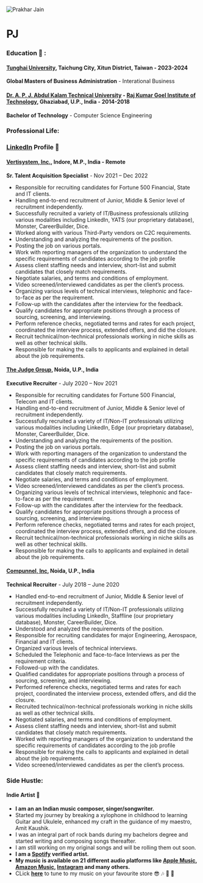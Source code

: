 
![Prakhar Jain](https://scontent-tpe1-1.xx.fbcdn.net/v/t39.30808-6/305761559_5612301095493525_5654274801915604648_n.jpg?_nc_cat=109&ccb=1-7&_nc_sid=09cbfe&_nc_ohc=hMfdMAwd6PwAX8spv7-&_nc_ht=scontent-tpe1-1.xx&oh=00_AfBBSVzijzDvMSDHXjibfp95Nb146U-zzj4xrwekHhKakQ&oe=6404441D)
# PJ
### Education :open_book: :
#### [Tunghai University](https://eng.thu.edu.tw/), Taichung City, Xitun District, Taiwan - 2023-2024
**Global Masters of Business Administration** - Interational Business

#### [Dr. A. P. J. Abdul Kalam Technical University](https://aktu.ac.in/) - [Raj Kumar Goel Institute of Technology](https://www.rkgit.edu.in/), Ghaziabad, U.P., India - 2014-2018
**Bachelor of Technology** - Computer Science Engineering


### Professional Life:

### [LinkedIn](https://www.linkedin.com/in/prakharpj/) Profile :briefcase:

#### [Vertisystem, Inc.](https://vertisystem.com/), Indore, M.P., India - Remote
**Sr. Talent Acquisition Specialist** - Nov 2021 – Dec 2022
- Responsible for recruiting candidates for Fortune 500 Financial, State and IT clients.
- Handling end-to-end recruitment of Junior, Middle & Senior level of recruitment independently.
- Successfully recruited a variety of IT/Business professionals utilizing various modalities including LinkedIn, YATS (our proprietary database), Monster, CareerBuilder, Dice.
- Worked along with various Third-Party vendors on C2C requirements.
- Understanding and analyzing the requirements of the position.
- Posting the job on various portals.
- Work with reporting managers of the organization to understand the specific requirements of candidates according to the job profile
- Assess client staffing needs and interview, short-list and submit candidates that closely match requirements.
- Negotiate salaries, and terms and conditions of employment. 
- Video screened/interviewed candidates as per the client’s process.
- Organizing various levels of technical interviews, telephonic and face-to-face as per the requirement. 
- Follow-up with the candidates after the interview for the feedback.
- Qualify candidates for appropriate positions through a process of sourcing, screening, and interviewing.
- Perform reference checks, negotiated terms and rates for each project, coordinated the interview process, extended offers, and did the closure. 
- Recruit technical/non-technical professionals working in niche skills as well as other technical skills.
- Responsible for making the calls to applicants and explained in detail about the job requirements.


#### [The Judge Group](https://www.judge.com/), Noida, U.P., India
**Executive Recruiter** - July 2020 – Nov 2021
- Responsible for recruiting candidates for Fortune 500 Financial, Telecom and IT clients.
- Handling end-to-end recruitment of Junior, Middle & Senior level of recruitment independently.
- Successfully recruited a variety of IT/Non-IT professionals utilizing various modalities including LinkedIn, Edge (our proprietary database), Monster, CareerBuilder, Dice.
- Understanding and analyzing the requirements of the position.
- Posting the job on various portals.
- Work with reporting managers of the organization to understand the specific requirements of candidates according to the job profile
- Assess client staffing needs and interview, short-list and submit candidates that closely match requirements.
- Negotiate salaries, and terms and conditions of employment. 
- Video screened/interviewed candidates as per the client’s process.
- Organizing various levels of technical interviews, telephonic and face-to-face as per the requirement. 
- Follow-up with the candidates after the interview for the feedback.
- Qualify candidates for appropriate positions through a process of sourcing, screening, and interviewing.
- Perform reference checks, negotiated terms and rates for each project, coordinated the interview process, extended offers, and did the closure. 
- Recruit technical/non-technical professionals working in niche skills as well as other technical skills.
- Responsible for making the calls to applicants and explained in detail about the job requirements.

#### [Compunnel, Inc](https://www.compunnel.com/), Noida, U.P., India
**Technical Recruiter** - July 2018 – June 2020
- Handled end-to-end recruitment of Junior, Middle & Senior level of recruitment independently.
- Successfully recruited a variety of IT/Non-IT professionals utilizing various modalities including LinkedIn, Staffline (our proprietary database), Monster, CareerBuilder, Dice.
- Understood and analyzed the requirements of the position.
- Responsible for recruiting candidates for major Engineering, Aerospace, Financial and IT clients.
- Organized various levels of technical interviews.
- Scheduled the Telephonic and face-to-face Interviews as per the requirement criteria. 
- Followed-up with the candidates.
- Qualified candidates for appropriate positions through a process of sourcing, screening, and interviewing.
- Performed reference checks, negotiated terms and rates for each project, coordinated the interview process, extended offers, and did the closure. 
- Recruited technical/non-technical professionals working in niche skills as well as other technical skills.
- Negotiated salaries, and terms and conditions of employment. 
- Assess client staffing needs and interview, short-list and submit candidates that closely match requirements.
- Worked with reporting managers of the organization to understand the specific requirements of candidates according to the job profile
- Responsible for making the calls to applicants and explained in detail about the job requirements.
- Video screened/interviewed candidates as per the client’s process.

### Side Hustle:

#### Indie Artist :guitar: 
- **I am an an Indian music composer, singer/songwriter.**
- Started my journey by breaking a xylophone in childhood to learning Guitar and Ukulele, enhanced my craft in the guidance of my maestro, Amit Kaushik. 
- I was an integral part of rock bands during my bachelors degree and started writing and composing songs thereafter. 
- I am still working on my original songs and will be rolling them out soon.
- **I am a [Spotify](https://open.spotify.com/artist/1n5vU37Ug1TqzzjMQDmH4k) verified artist.**
- **My music is available on 21 different audio platforms like [Apple Music](https://music.apple.com/us/artist/prakhar-jain/1602616586), [Amazon Music](https://music.amazon.com/artists/B09N3GCXYQ/prakhar-jain?marketplaceId=ATVPDKIKX0DER&musicTerritory=US&ref=dm_sh_pDOwznGW2F7uCsXYkv6YEpdTq), [Instagram](https://www.instagram.com/) and many others.**
- CLick **[here](https://linktr.ee/prakharpj)** to tune to my music on your favourite store :sunglasses: :notes: :microphone: :guitar: 




<!--
**PJprakhar/PJprakhar** is a ✨ _special_ ✨ repository because its `README.md` (this file) appears on your GitHub profile.

Here are some ideas to get you started:

- 🔭 I’m currently working on ...
- 🌱 I’m currently learning ...
- 👯 I’m looking to collaborate on ...
- 🤔 I’m looking for help with ...
- 💬 Ask me about ...
- 📫 How to reach me: ...
- 😄 Pronouns: ...
- ⚡ Fun fact: ...
-->
